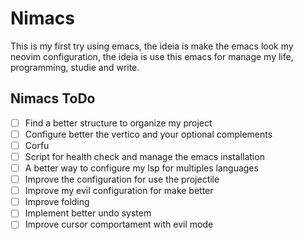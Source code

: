 # Nimacs

This is my first try using emacs, the ideia is make the emacs look my
neovim configuration, the ideia is use this emacs for manage my life,
programming, studie and write.

## Nimacs ToDo

- [ ] Find a better structure to organize my project
- [ ] Configure better the vertico and your optional complements
- [ ] Corfu
- [ ] Script for health check and manage the emacs installation
- [ ] A better way to configure my lsp for multiples languages
- [ ] Improve the configuration for use the projectile
- [ ] Improve my evil configuration for make better
- [ ] Improve folding
- [ ] Implement better undo system
- [ ] Improve cursor comportament with evil mode
